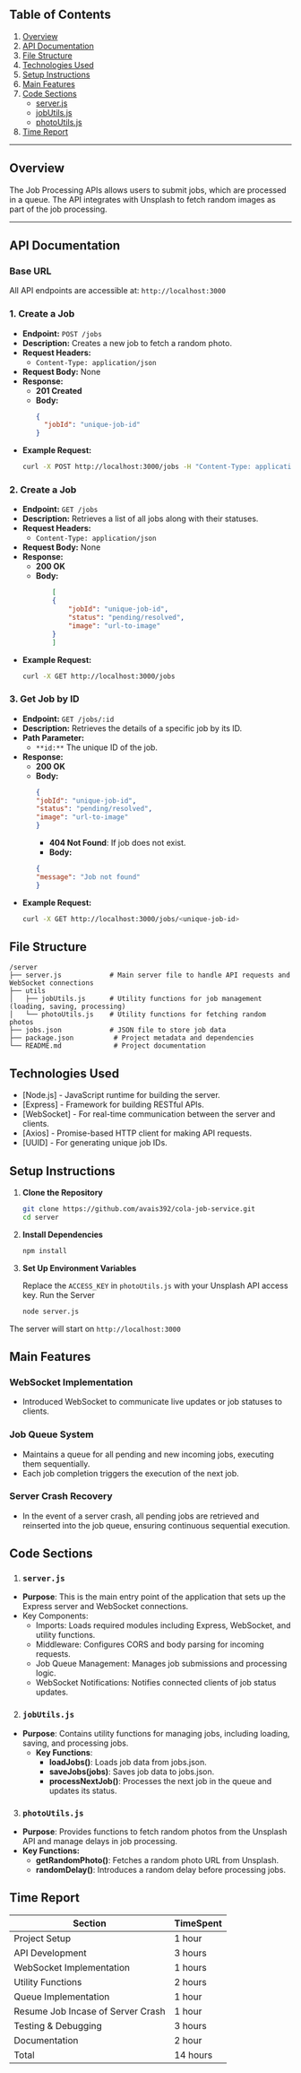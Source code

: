 ## Table of Contents
1. [Overview](#overview)
2. [API Documentation](#api-documentation)
3. [File Structure](#file-structure)
4. [Technologies Used](#technologies-used)
5. [Setup Instructions](#setup-instructions)
6. [Main Features](#main-features)
7. [Code Sections](#code-sections)
   - [server.js](#serverjs)
   - [jobUtils.js](#jobutilsjs)
   - [photoUtils.js](#photoutilsjs)
8. [Time Report](#time-report)


---

## Overview
The Job Processing APIs allows users to submit jobs, which are processed in a queue. The API integrates with Unsplash to fetch random images as part of the job processing.

---

## API Documentation

### Base URL
All API endpoints are accessible at: `http://localhost:3000`

### 1. Create a Job
- **Endpoint:** `POST /jobs`
- **Description:** Creates a new job to fetch a random photo.
- **Request Headers:**
  - `Content-Type: application/json`
- **Request Body:** None
- **Response:**
  - **201 Created**
  - **Body:**
    ```json
    {
      "jobId": "unique-job-id"
    }
    ```
- **Example Request:**
  ```bash
  curl -X POST http://localhost:3000/jobs -H "Content-Type: application/json"
  ```

### 2. Create a Job
- **Endpoint:** `GET /jobs`
- **Description:** Retrieves a list of all jobs along with their statuses.
- **Request Headers:**
  - `Content-Type: application/json`
- **Request Body:** None
- **Response:**
  - **200 OK**
  - **Body:**
    ```json
        [
        {
            "jobId": "unique-job-id",
            "status": "pending/resolved",
            "image": "url-to-image"
        }
        ]
    ```
- **Example Request:**
  ```bash
  curl -X GET http://localhost:3000/jobs
  ```

### 3. Get Job by ID
- **Endpoint:** `GET /jobs/:id`
- **Description:** Retrieves the details of a specific job by its ID.
- **Path Parameter:** 
    - `**id:**` The unique ID of the job.
- **Response:**
  - **200 OK**
  - **Body:**
    ```json
    {
    "jobId": "unique-job-id",
    "status": "pending/resolved",
    "image": "url-to-image"
    }
    ```
    - **404 Not Found**: If job does not exist.
    - **Body:**
    ```json
    {
    "message": "Job not found"
    }

    ```
- **Example Request:**
    ```bash
    curl -X GET http://localhost:3000/jobs/<unique-job-id>
    ```

## File Structure
```plaintext
/server
├── server.js            # Main server file to handle API requests and WebSocket connections
├── utils
│   ├── jobUtils.js      # Utility functions for job management (loading, saving, processing)
│   └── photoUtils.js    # Utility functions for fetching random photos
├── jobs.json            # JSON file to store job data
├── package.json          # Project metadata and dependencies
└── README.md             # Project documentation
```

## Technologies Used
- [Node.js] - JavaScript runtime for building the server.
- [Express] - Framework for building RESTful APIs.
- [WebSocket] - For real-time communication between the server and clients.
- [Axios] - Promise-based HTTP client for making API requests.
- [UUID] - For generating unique job IDs.


## Setup Instructions
1. **Clone the Repository**
    ```bash
    git clone https://github.com/avais392/cola-job-service.git
    cd server
    ```

2. **Install Dependencies**
    ```bash
    npm install
    ```
3. **Set Up Environment Variables**

    Replace the `ACCESS_KEY` in `photoUtils.js` with your Unsplash API access key.
    Run the Server
    ```bash
    node server.js
    ```

The server will start on `http://localhost:3000`


## Main Features

### WebSocket Implementation
- Introduced WebSocket to communicate live updates or job statuses to clients.

### Job Queue System
- Maintains a queue for all pending and new incoming jobs, executing them sequentially.
- Each job completion triggers the execution of the next job.

### Server Crash Recovery
- In the event of a server crash, all pending jobs are retrieved and reinserted into the job queue, ensuring continuous sequential execution.


## Code Sections
1.  ### **`server.js`**
- **Purpose**: This is the main entry point of the application that sets up the Express server and WebSocket connections.
- Key Components:
   - Imports: Loads required modules including Express, WebSocket, and utility functions.
    - Middleware: Configures CORS and body parsing for incoming requests.
    - Job Queue Management: Manages job submissions and processing logic.
    - WebSocket Notifications: Notifies connected clients of job status updates.

2. ### **`jobUtils.js`**
- **Purpose**: Contains utility functions for managing jobs, including loading, saving, and processing jobs.
  - **Key Functions**:
    - **loadJobs()**: Loads job data from jobs.json.
    - **saveJobs(jobs)**: Saves job data to jobs.json.
    - **processNextJob()**: Processes the next job in the queue and updates its status.

3. ### **`photoUtils.js`**
- **Purpose**: Provides functions to fetch random photos from the Unsplash API and manage delays in job processing.
- **Key Functions:**
  - **getRandomPhoto()**: Fetches a random photo URL from Unsplash.
  - **randomDelay()**: Introduces a random delay before processing jobs.

## Time Report
| Section  | TimeSpent |
| ------------- | ------------- |
| Project Setup  | 1 hour  |
|API Development|	3 hours|
|WebSocket Implementation	|1 hours|
|Utility Functions|	2 hours|
|Queue Implementation| 1 hour |
| Resume Job Incase of Server Crash | 1 hour |
|Testing & Debugging|	3 hours|
|Documentation|	2 hour|
|Total|	14 hours|
